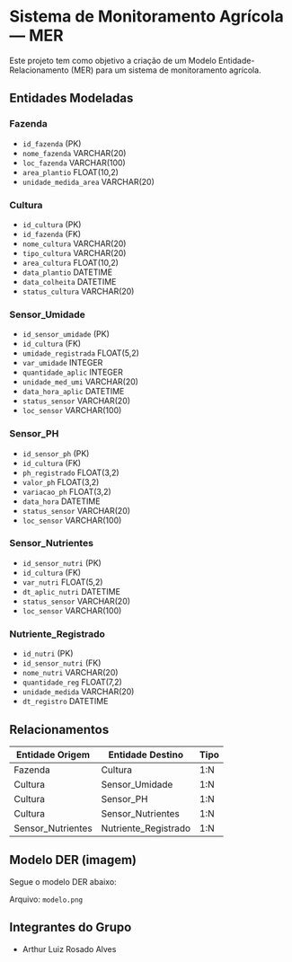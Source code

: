 # Sistema de Monitoramento Agrícola — MER

Este projeto tem como objetivo a criação de um Modelo Entidade-Relacionamento (MER) para um sistema de monitoramento agrícola.

## Entidades Modeladas

### Fazenda
- `id_fazenda` (PK)
- `nome_fazenda` VARCHAR(20)
- `loc_fazenda`  VARCHAR(100)
- `area_plantio` FLOAT(10,2)
- `unidade_medida_area` VARCHAR(20)

### Cultura
- `id_cultura` (PK)
- `id_fazenda` (FK)
- `nome_cultura` VARCHAR(20)
- `tipo_cultura` VARCHAR(20)
- `area_cultura` FLOAT(10,2)
- `data_plantio` DATETIME
- `data_colheita` DATETIME
- `status_cultura` VARCHAR(20)

### Sensor_Umidade
- `id_sensor_umidade` (PK)
- `id_cultura` (FK)
- `umidade_registrada` FLOAT(5,2)
- `var_umidade` INTEGER
- `quantidade_aplic` INTEGER
- `unidade_med_umi` VARCHAR(20)
- `data_hora_aplic` DATETIME
- `status_sensor` VARCHAR(20)
- `loc_sensor` VARCHAR(100)

### Sensor_PH
- `id_sensor_ph` (PK)
- `id_cultura` (FK)
- `ph_registrado` FLOAT(3,2)
- `valor_ph` FLOAT(3,2)
- `variacao_ph` FLOAT(3,2)
- `data_hora` DATETIME
- `status_sensor` VARCHAR(20)
- `loc_sensor` VARCHAR(100)

### Sensor_Nutrientes
- `id_sensor_nutri` (PK)
- `id_cultura` (FK)
- `var_nutri` FLOAT(5,2)
- `dt_aplic_nutri` DATETIME
- `status_sensor` VARCHAR(20)
- `loc_sensor` VARCHAR(100)

### Nutriente_Registrado
- `id_nutri` (PK)
- `id_sensor_nutri` (FK)
- `nome_nutri` VARCHAR(20)
- `quantidade_reg` FLOAT(7,2)
- `unidade_medida` VARCHAR(20)
- `dt_registro` DATETIME

## Relacionamentos

| Entidade Origem      | Entidade Destino        | Tipo |
|----------------------|-------------------------|------|
| Fazenda              | Cultura                 | 1:N  |
| Cultura              | Sensor_Umidade          | 1:N  |
| Cultura              | Sensor_PH               | 1:N  |
| Cultura              | Sensor_Nutrientes       | 1:N  |
| Sensor_Nutrientes    | Nutriente_Registrado    | 1:N  |

## Modelo DER (imagem)

Segue o modelo DER abaixo:

Arquivo: `modelo.png`

## Integrantes do Grupo

- Arthur Luiz Rosado Alves  





